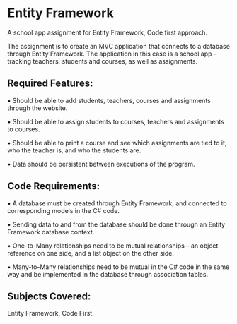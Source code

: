 # Entity Framework
A school app assignment for  Entity Framework, Code first approach.

The assignment is to create an MVC application that connects to a database through Entity Framework. The application in this case is a school app – tracking teachers, students and courses, as well as assignments.

## Required Features:

• Should be able to add students, teachers, courses and assignments through the website.

• Should be able to assign students to courses, teachers and
assignments to courses.

• Should be able to print a course and see which assignments are tied
to it, who the teacher is, and who the students are.

• Data should be persistent between executions of the program.

## Code Requirements:

• A database must be created through Entity Framework, and connected to corresponding models in the C# code.

• Sending data to and from the database should be done through an
Entity Framework database context.

• One-to-Many relationships need to be mutual relationships – an object reference on one side, and a list object on the other side.

• Many-to-Many relationships need to be mutual in the C# code in the
same way and be implemented in the database through association tables.

## Subjects Covered: 
Entity Framework, Code First.
